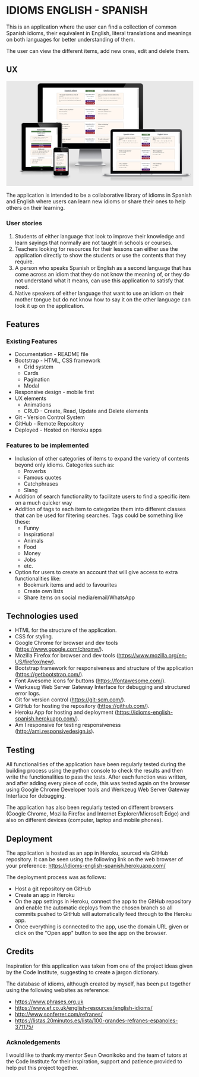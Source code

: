 # IDIOMS ENGLISH - SPANISH

This is an application where the user can find a collection of common Spanish idioms, their equivalent in English, literal translations and meanings on both languages for better understanding of them.

The user can view the different items, add new ones, edit and delete them.

## UX

![Responsive Views of Home Page](/images/idioms-responsive.png)

The application is intended to be a collaborative library of idioms in Spanish and English where users can learn new idioms or share their ones to help others on their learning.

### User stories

1. Students of either language that look to improve their knowledge and learn sayings that normally are not taught in schools or courses.
2. Teachers looking for resources for their lessons can either use the application directly to show the students or use the contents that they require.
3. A person who speaks Spanish or English as a second language that has come across an idiom that they do not know the meaning of, or they do not understand what it means, can use this application to satisfy that need.
4. Native speakers of either language that want to use an idiom on their mother tongue but do not know how to say it on the other language can look it up on the application.

## Features

### Existing Features

- Documentation - README file
- Bootstrap - HTML, CSS framework
    - Grid system
    - Cards
    - Pagination
    - Modal
- Responsive design - mobile first
- UX elements
    - Animations
    - CRUD - Create, Read, Update and Delete elements
- Git - Version Control System
- GitHub - Remote Repository
- Deployed - Hosted on Heroku apps

### Features to be implemented

- Inclusion of other categories of items to expand the variety of contents beyond only idioms. Categories such as:
    - Proverbs
    - Famous quotes
    - Catchphrases
    - Slang
- Addition of search functionality to facilitate users to find a specific item on a much quicker way
- Addition of tags to each item to categorize them into different classes that can be used for filtering searches. Tags could be something like these:
    - Funny
    - Inspirational
    - Animals
    - Food
    - Money
    - Jobs
    - etc.
- Option for users to create an account that will give access to extra functionalities like:
    - Bookmark items and add to favourites
    - Create own lists
    - Share items on social media/email/WhatsApp

## Technologies used

- HTML for the structure of the application.
- CSS for styling.
- Google Chrome for browser and dev tools (https://www.google.com/chrome/).
- Mozilla Firefox for browser and dev tools (https://www.mozilla.org/en-US/firefox/new).
- Bootstrap framework for responsiveness and structure of the application (https://getbootstrap.com/).
- Font Awesome icons for buttons (https://fontawesome.com/).
- Werkzeug Web Server Gateway Interface for debugging and structured error logs.
- Git for version control (https://git-scm.com/).
- GitHub for hosting the repository (https://github.com/).
- Heroku App for hosting and deployment (https://idioms-english-spanish.herokuapp.com/).
- Am I responsive for testing responsiveness (http://ami.responsivedesign.is).

## Testing

All functionalities of the application have been regularly tested during the building process using the python console to check the results and then write the functionalities to pass the tests. After each function was written, and after adding every piece of code, this was tested again on the browser using Google Chrome Developer tools and Werkzeug Web Server Gateway Interface for debugging.

The application has also been regularly tested on different browsers (Google Chrome, Mozilla Firefox and Internet Explorer/Microsoft Edge) and also on different devices (computer, laptop and mobile phones).


## Deployment

The application is hosted as an app in Heroku, sourced via GitHub repository. It can be seen using the following link on the web browser of your preference: https://idioms-english-spanish.herokuapp.com/

The deployment process was as follows:

- Host a git repository on GitHub
- Create an app in Heroku
- On the app settings in Heroku, connect the app to the GitHub repository and enable the automatic deploys from the chosen branch so all commits pushed to GitHub will automatically feed through to the Heroku app.
- Once everything is connected to the app, use the domain URL given or click on the "Open app" button to see the app on the browser.

## Credits

Inspiration for this application was taken from one of the project ideas given by the Code Institute, suggesting to create a jargon dictionary.

The database of idioms, although created by myself, has been put together using the following websites as reference:
- https://www.phrases.org.uk
- https://www.ef.co.uk/english-resources/english-idioms/
- http://www.sonferrer.com/refranes/
- https://listas.20minutos.es/lista/100-grandes-refranes-espanoles-371175/

### Acknoledgements

I would like to thank my mentor Seun Owonikoko and the team of tutors at the Code Institute for their inspiration, support and patience provided to help put this project together.

